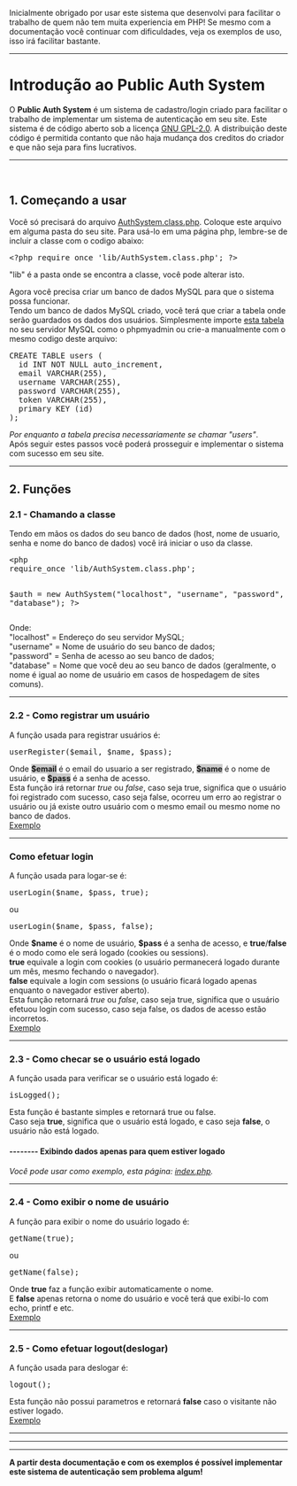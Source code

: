 Inicialmente obrigado por usar este sistema que desenvolvi para facilitar o trabalho de quem não tem muita experiencia em PHP!
Se mesmo com a documentação você continuar com dificuldades, veja os exemplos de uso, isso irá facilitar bastante.

---------------------------------------------------------
<h1>Introdução ao Public Auth System</h1>
O <b>Public Auth System</b> é um sistema de cadastro/login criado para facilitar o trabalho de implementar um sistema de autenticação em seu site. Este sistema é de código aberto sob a licença <a href="http://opensource.org/licenses/GPL-2.0">GNU GPL-2.0</a>. A distribuição deste código é permitida contanto que não haja mudança dos creditos do criador e que não seja para fins lucrativos.
<hr>
<br>
<h2>1. Começando a usar</h2>
Você só precisará do arquivo <a href="https://github.com/DMZK/public-auth-system/blob/master/src/lib/AuthSystem.class.php">AuthSystem.class.php</a>.
Coloque este arquivo em alguma pasta do seu site. Para usá-lo em uma página php, lembre-se de incluir a classe com o codigo abaixo:
<pre>&lt;?php require_once 'lib/AuthSystem.class.php'; ?&gt;</pre>
"lib" é a pasta onde se encontra a classe, você pode alterar isto.
  
Agora você precisa criar um banco de dados MySQL para que o sistema possa funcionar.<br>
Tendo um banco de dados MySQL criado, você terá que criar a tabela onde serão guardados os dados dos usuários. Simplesmente importe <a href="https://github.com/DMZK/public-auth-system/blob/master/src/sql/table.sql">esta tabela</a> no seu servidor MySQL como o phpmyadmin ou crie-a manualmente com o mesmo codigo deste arquivo:
<pre>
CREATE TABLE users (
  id INT NOT NULL auto_increment,
  email VARCHAR(255),
  username VARCHAR(255),
  password VARCHAR(255),
  token VARCHAR(255),
  primary KEY (id)
);
</pre>
<em>Por enquanto a tabela precisa necessariamente se chamar "users"</em>.<br>
Após seguir estes passos você poderá prosseguir e implementar o sistema com sucesso em seu site.
<hr>

<h2>2. Funções</h2>
<h3>2.1 - Chamando a classe</h3>
Tendo em mãos os dados do seu banco de dados (host, nome de usuario, senha e nome do banco de dados) você irá iniciar o uso da classe.
<pre>
&lt;php
require_once 'lib/AuthSystem.class.php';

$auth = new AuthSystem("localhost", "username", "password", "database");
?&gt;
</pre>
Onde: <br>
"localhost" = Endereço do seu servidor MySQL;<br>
"username" = Nome de usuário do seu banco de dados;<br>
"password" = Senha de acesso ao seu banco de dados;<br>
"database" = Nome que você deu ao seu banco de dados (geralmente, o nome é igual ao nome de usuário em casos de hospedagem de sites comuns).<br><hr>
<h3>2.2 - Como registrar um usuário</h3>
A função usada para registrar usuários é:
<pre>userRegister($email, $name, $pass); </pre>
Onde <b style="background:rgba(0,0,0,0.2)">$email</b> é o email do usuario a ser registrado, <b style="background:rgba(0,0,0,0.2)">$name</b> é o nome de usuário, e <b style="background:rgba(0,0,0,0.2)">$pass</b> é a senha de acesso.<br>Esta função irá retornar <i>true</i> ou <i>false</i>, caso seja true, significa que o usuário foi registrado com sucesso, caso seja false, ocorreu um erro ao registrar o usuário ou já existe outro usuário com o mesmo email ou mesmo nome no banco de dados.<br>
<a href="https://github.com/DMZK/public-auth-system/blob/master/examples/register.php">Exemplo</a><br>
<hr>
<h3>Como efetuar login</h3>
A função usada para logar-se é:
<pre>userLogin($name, $pass, true);</pre>ou<pre>userLogin($name, $pass, false);</pre>
Onde <b>$name</b> é o nome de usuário, <b>$pass</b> é a senha de acesso, e <b>true</b>/<b>false</b> é o modo como ele será logado (cookies ou sessions).<br><b>true</b> equivale a login com cookies (o usuário permanecerá logado durante um mês, mesmo fechando o navegador).<br><b>false</b> equivale a login com sessions (o usuário ficará logado apenas enquanto o navegador estiver aberto).<br>
Esta função retornará <i>true</i> ou <i>false</i>, caso seja true, significa que o usuário efetuou login com sucesso, caso seja false, os dados de acesso estão incorretos.<br>
<a href="https://github.com/DMZK/public-auth-system/blob/master/examples/login.php">Exemplo</a><br>
<hr>
<h3>2.3 - Como checar se o usuário está logado</h3>
A função usada para verificar se o usuário está logado é:
<pre>isLogged();</pre>
Esta função é bastante simples e retornará true ou false.<br>Caso seja <b>true</b>, significa que o usuário está logado, e caso seja <b>false</b>, o usuário não está logado.
<h4>-------- Exibindo dados apenas para quem estiver logado</h4>
<em>Você pode usar como exemplo, esta página: <a href="https://github.com/DMZK/public-auth-system/blob/master/examples/index.php">index.php</a>.</em><br>
<hr>
<h3>2.4 - Como exibir o nome de usuário</h3>
A função para exibir o nome do usuário logado é:
<pre>getName(true);</pre>ou<pre>getName(false);</pre>
Onde <b>true</b> faz a função exibir automaticamente o nome.<br>E <b>false</b> apenas retorna o nome do usuário e você terá que exibi-lo com echo, printf e etc.<br>
<a href="https://github.com/DMZK/public-auth-system/blob/master/examples/index.php">Exemplo</a><br>
<hr>
<h3>2.5 - Como efetuar logout(deslogar)</h3>
A função usada para deslogar é:
<pre>logout();</pre>
Esta função não possui parametros e retornará <b>false</b> caso o visitante não estiver logado.<br>
<a href="https://github.com/DMZK/public-auth-system/blob/master/examples/sair.php">Exemplo</a><br>
<hr><hr><hr>
<b>A partir desta documentação e com os exemplos é possível implementar este sistema de autenticação sem problema algum!</b>
